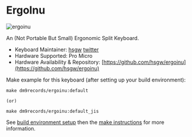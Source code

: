 # ErgoInu

![ergoinu](https://i.imgur.com/4CCM8Vl.jpg)

An (Not Portable But Small) Ergonomic Split Keyboard.

* Keyboard Maintainer: [hsgw](https://github.com/hsgw/)   [twitter](https://twitter.com/hsgw)
* Hardware Supported: Pro Micro
* Hardware Availability & Repository: [https://github.com/hsgw/ergoinu](https://github.com/hsgw/ergoinu)

Make example for this keyboard (after setting up your build environment):

    make dm9records/ergoinu:default

    (or)

    make dm9records/ergoinu:default_jis


See [build environment setup](https://docs.qmk.fm/#/getting_started_build_tools) then the [make instructions](https://docs.qmk.fm/#/getting_started_make_guide) for more information.
